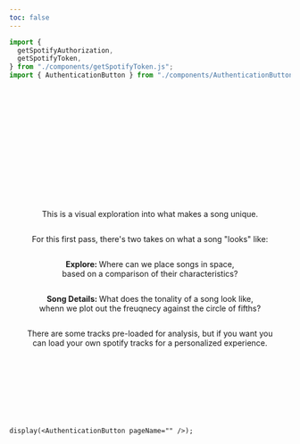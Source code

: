 ```yaml
---
toc: false
---
```


```js
import {
  getSpotifyAuthorization,
  getSpotifyToken,
} from "./components/getSpotifyToken.js";
import { AuthenticationButton } from "./components/AuthenticationButton.js";
```

<div class="hero">
  <h1>AudioForma</h1>
  <p>This is a visual exploration into what makes a song unique.</p>
  <p>For this first pass, there's two takes on what a song "looks" like:</p>
  <p><b>Explore: </b>Where can we place songs in space, based on a comparison of their characteristics?</p>
  <p><b>Song Details: </b> What does the tonality of a song look like, whenn we plot out the freuqnecy against the circle of fifths?</p>
  
  <p>There are some tracks pre-loaded for analysis, but if you want you can load your own spotify tracks for a personalized experience.</p>
</div>

```tsx
display(<AuthenticationButton pageName="" />);
```

<style>

.hero {
  display: flex;
  flex-direction: column;
  align-items: center;
  font-family: var(--sans-serif);
  margin: 4rem 0 8rem;
  text-wrap: balance;
  text-align: center;
}

.hero h1 {
  margin: 1rem 0;
  padding: 1rem 0;
  max-width: none;
  font-size: 14vw;
  font-weight: 900;
  line-height: 1;
  background: linear-gradient(30deg, var(--theme-foreground-focus), currentColor);
  -webkit-background-clip: text;
  -webkit-text-fill-color: transparent;
  background-clip: text;
}

.hero h2 {
  margin: 0;
  max-width: 34em;
  font-size: 20px;
  font-style: initial;
  font-weight: 500;
  line-height: 1.5;
  color: var(--theme-foreground-muted);
}

@media (min-width: 640px) {
  .hero h1 {
    font-size: 90px;
  }
}

</style>
